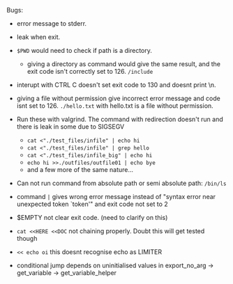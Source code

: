 Bugs:
- error message to stderr.
- leak when exit.

- `$PWD` would need to check if path is a directory.
  - giving a directory as command would give the same result, and the exit code isn't correctly set to 126. `/include`

- interupt with CTRL C doesn't set exit code to 130 and doesnt print \n.

- giving a file without permission give incorrect error message and code isnt set to 126. `./hello.txt` with hello.txt is a file without permission.

- Run these with valgrind. The command with redirection doesn't run and there is leak in some due to SIGSEGV
  - `cat <"./test_files/infile" | echo hi`
  - `cat <"./test_files/infile" | grep hello`
  - `cat <"./test_files/infile_big" | echo hi`
  - `echo hi >>./outfiles/outfile01 | echo bye`
  - and a few more of the same nature...

- Can not run command from absolute path or semi absolute path: `/bin/ls`

- command `|` gives wrong error message instead of "syntax error near unexpected token `token'" and exit code not set to 2

- $EMPTY not clear exit code. (need to clarify on this)

- `cat <<HERE <<DOC` not chaining properly. Doubt this will get tested though

- `<< echo oi` this doesnt recognise echo as LIMITER

- conditional jump depends on uninitialised values in export_no_arg -> get_variable -> get_variable_helper
